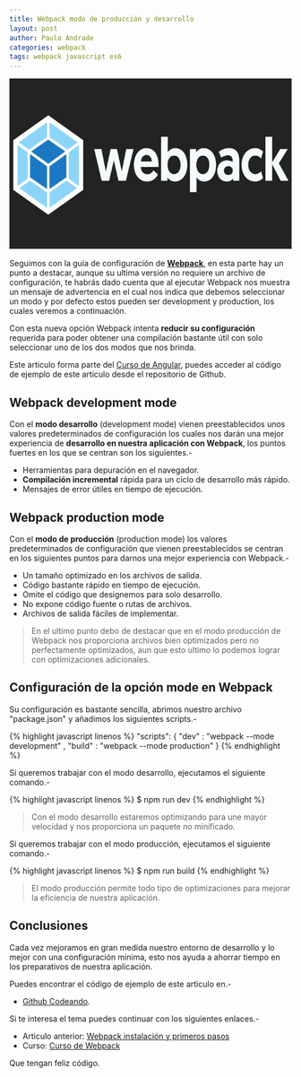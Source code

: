 ```yaml
---
title: Webpack modo de producción y desarrollo
layout: post
author: Paulo Andrade
categories: webpack
tags: webpack javascript es6
---
```


![Webpack javascript](/img/webpack.jpg)

Seguimos con la guía de configuración de **[Webpack](/articulos/webpack-instalacion-y-primeros-pasos.html)**, en esta parte hay un punto a destacar, aunque su ultima versión no requiere un archivo de configuración, te habrás dado cuenta que al ejecutar Webpack nos muestra un mensaje de advertencia en el cual nos indica que debemos seleccionar un modo y por defecto estos pueden ser development y production, los cuales veremos a continuación.

Con esta nueva opción Webpack intenta **reducir su configuración** requerida para poder obtener una compilación bastante útil con solo seleccionar uno de los dos modos que nos brinda.

<div class="redes-background">
Este articulo forma parte del <a href="https://github.com/Codeandomx/webpack-for-react" target="_blank">Curso de Angular</a>, puedes acceder al código de ejemplo de este articulo desde el repositorio de Github.
</div>

## Webpack development mode

Con el **modo desarrollo** (development mode) vienen preestablecidos unos valores predeterminados de configuración los cuales nos darán una mejor experiencia de **desarrollo en nuestra aplicación con Webpack**, los puntos fuertes en los que se centran son los siguientes.-

* Herramientas para depuración en el navegador.
* **Compilación incremental** rápida para un ciclo de desarrollo más rápido.
* Mensajes de error útiles en tiempo de ejecución.

## Webpack production mode

Con el **modo de producción** (production mode) los valores predeterminados de configuración que vienen preestablecidos se centran en los siguientes puntos para darnos una mejor experiencia con Webpack.-

* Un tamaño optimizado en los archivos de salida.
* Código bastante rápido en tiempo de ejecución.
* Omite el código que designemos para solo desarrollo.
* No expone código fuente o rutas de archivos.
* Archivos de salida fáciles de implementar.

> En el ultimo punto debo de destacar que en el modo producción de Webpack nos proporciona archivos bien optimizados pero no perfectamente optimizados, aun que esto ultimo lo podemos lograr con optimizaciones adicionales.

## Configuración de la opción mode en Webpack

Su configuración es bastante sencilla, abrimos nuestro archivo "package.json" y añadimos los siguientes scripts.-

{% highlight javascript linenos %}
"scripts": {
    "dev" : "webpack --mode development" , 
    "build" : "webpack --mode production" 
  }
{% endhighlight %}

Si queremos trabajar con el modo desarrollo, ejecutamos el siguiente comando.-

{% highlight javascript linenos %}
$ npm run dev
{% endhighlight %}

> Con el modo desarrollo estaremos optimizando para une mayor velocidad y nos proporciona un paquete no minificado.

Si queremos trabajar con el modo producción, ejecutamos el siguiente comando.-

{% highlight javascript linenos %}
$ npm run build
{% endhighlight %}

> El modo producción permite todo tipo de optimizaciones para mejorar la eficiencia de nuestra aplicación.

## Conclusiones

Cada vez mejoramos en gran medida nuestro entorno de desarrollo y lo mejor con una configuración mínima, esto nos ayuda a ahorrar tiempo en los preparativos de nuestra aplicación.

Puedes encontrar el código de ejemplo de este articulo en.-

* [Github Codeando](https://github.com/Codeandomx/webpack-for-react).

Si te interesa el tema puedes continuar con los siguientes enlaces.-

* Articulo anterior: [Webpack instalación y primeros pasos](/articulos/trabajando-con-formularios-en-reactjs.html)
* Curso: [Curso de Webpack](https://github.com/Codeandomx/webpack-for-react)

Que tengan feliz código.
